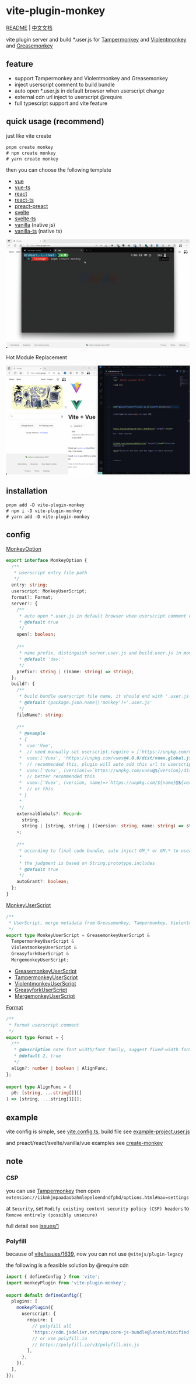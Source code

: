 # vite-plugin-monkey

[README](README.md) | [中文文档](README_zh.md)

vite plugin server and build \*.user.js for [Tampermonkey](https://www.tampermonkey.net/) and [Violentmonkey](https://violentmonkey.github.io/) and [Greasemonkey](https://www.greasespot.net/)

## feature

- support Tampermonkey and Violentmonkey and Greasemonkey
- inject userscript comment to build bundle
- auto open \*.user.js in default browser when userscript change
- external cdn url inject to userscript @require
- full typescript support and vite feature

## quick usage (recommend)

just like vite create

```shell
pnpm create monkey
# npm create monkey
# yarn create monkey
```

then you can choose the following template

- [vue](https://github.com/lisonge/create-monkey/tree/main/template-vue)
- [vue-ts](https://github.com/lisonge/create-monkey/tree/main/template-vue-ts)
- [react](https://github.com/lisonge/create-monkey/tree/main/template-react)
- [react-ts](https://github.com/lisonge/create-monkey/tree/main/template-react-ts)
- [preact-preact](https://github.com/lisonge/create-monkey/tree/main/template-preact)
- [svelte](https://github.com/lisonge/create-monkey/tree/main/template-svelte)
- [svelte-ts](https://github.com/lisonge/create-monkey/tree/main/template-svelte-ts)
- [vanilla](https://github.com/lisonge/create-monkey/tree/main/template-vanilla) (native js)
- [vanilla-ts](https://github.com/lisonge/create-monkey/tree/main/template-vanilla-ts) (native ts)

![vue-ts](https://github.com/lisonge/src/raw/main/img/2022-07-17_19-15-35.gif)

Hot Module Replacement

![hmr](https://github.com/lisonge/src/raw/main/img/2022-07-18_18-00-12.gif)

## installation

```shell
pnpm add -D vite-plugin-monkey
# npm i -D vite-plugin-monkey
# yarn add -D vite-plugin-monkey
```

## config

[MonkeyOption](./src/index.ts#L42)

```ts
export interface MonkeyOption {
  /**
   * userscript entry file path
   */
  entry: string;
  userscript: MonkeyUserScript;
  format?: Format;
  server?: {
    /**
     * auto open *.user.js in default browser when userscript comment change or vite server first start
     * @default true
     */
    open?: boolean;

    /**
     * name prefix, distinguish server.user.js and build.user.js in monkey extension install list
     * @default 'dev:'
     */
    prefix?: string | ((name: string) => string);
  };
  build?: {
    /**
     * build bundle userscript file name, it should end with '.user.js'
     * @default (package.json.name||'monkey')+'.user.js'
     */
    fileName?: string;

    /**
     * @example
     * {
     *  vue:'Vue',
     *  // need manually set userscript.require = ['https://unpkg.com/vue@3.0.0/dist/vue.global.js']
     *  vuex:['Vuex', 'https://unpkg.com/vuex@4.0.0/dist/vuex.global.js'],
     *  // recommended this, plugin will auto add this url to userscript.require
     *  vuex:['Vuex', (version)=>`https://unpkg.com/vuex@${version}/dist/vuex.global.js`],
     *  // better recommended this
     *  vuex:['Vuex', (version, name)=>`https://unpkg.com/${name}@${version}/dist/vuex.global.js`],
     *  // or this
     * }
     *
     */
    externalGlobals?: Record<
      string,
      string | [string, string | ((version: string, name: string) => string)]
    >;

    /**
     * according to final code bundle, auto inject GM_* or GM.* to userscript comment grant
     *
     * the judgment is based on String.prototype.includes
     * @default true
     */
    autoGrant?: boolean;
  };
}
```

[MonkeyUserScript](./src/userscript/index.ts#L138)

```ts
/**
 * UserScript, merge metadata from Greasemonkey, Tampermonkey, Violentmonkey, Greasyfork
 */
export type MonkeyUserScript = GreasemonkeyUserScript &
  TampermonkeyUserScript &
  ViolentmonkeyUserScript &
  GreasyforkUserScript &
  MergemonkeyUserScript;
```

- [GreasemonkeyUserScript](./src/userscript/greasemonkey.ts#L38)
- [TampermonkeyUserScript](./src/userscript/tampermonkey.ts#L77)
- [ViolentmonkeyUserScript](./src/userscript/violentmonkey.ts#L81)
- [GreasyforkUserScript](./src/userscript/index.ts#L33)
- [MergemonkeyUserScript](./src/userscript/index.ts#L61)

[Format](./src/userscript/common.ts#L12)

```ts
/**
 * format userscript comment
 */
export type Format = {
  /**
   * @description note font_width/font_family, suggest fixed-width font
   * @default 2, true
   */
  align?: number | boolean | AlignFunc;
};

export type AlignFunc = (
  p0: [string, ...string[]][]
) => [string, ...string[]][];
```

## example

vite config is simple, see [vite.config.ts](./test/example/vite.config.ts), build file see [example-project.user.js](./test/example/dist/example-project.user.js)

and preact/react/svelte/vanilla/vue examples see [create-monkey](https://github.com/lisonge/create-monkey.git)

## note

### CSP

you can use [Tampermonkey](https://www.tampermonkey.net/) then open `extension://iikmkjmpaadaobahmlepeloendndfphd/options.html#nav=settings`

at `Security`, set `Modify existing content security policy (CSP) headers` to `Remove entirely (possibly unsecure)`

full detail see [issues/1](https://github.com/lisonge/vite-plugin-monkey/issues/1)

### Polyfill

because of [vite/issues/1639](https://github.com/vitejs/vite/issues/1639), now you can not use `@vitejs/plugin-legacy`

the following is a feasible solution by @require cdn

```ts
import { defineConfig } from 'vite';
import monkeyPlugin from 'vite-plugin-monkey';

export default defineConfig({
  plugins: [
    monkeyPlugin({
      userscript: {
        require: [
          // polyfill all
          'https://cdn.jsdelivr.net/npm/core-js-bundle@latest/minified.js',
          // or use polyfill.io
          // https://polyfill.io/v3/polyfill.min.js
        ],
      },
    }),
  ],
});
```
